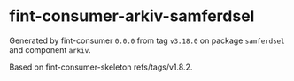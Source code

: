 # fint-consumer-arkiv-samferdsel

Generated by fint-consumer `0.0.0` from tag `v3.18.0` on package `samferdsel` and component `arkiv`.

Based on fint-consumer-skeleton refs/tags/v1.8.2.

